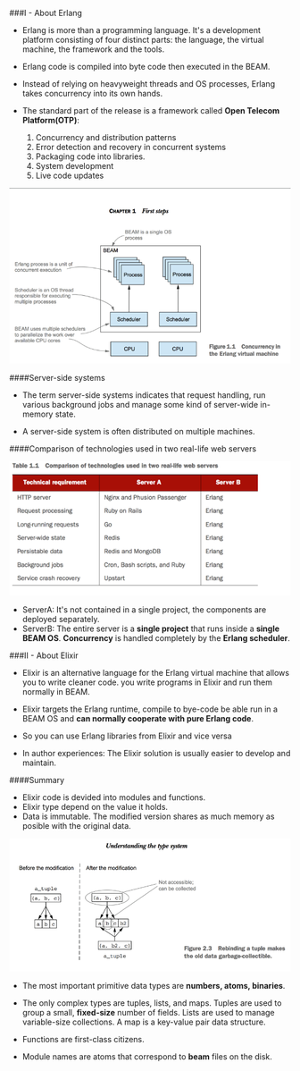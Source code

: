 ###I - About Erlang

- Erlang is more than a programming language. It's a development platform consisting of four distinct parts: the language, the virtual machine, the framework and the tools.

- Erlang code is compiled into byte code then  executed in the BEAM. 

- Instead of relying on heavyweight threads and OS processes, Erlang takes concurrency into its own hands.

- The standard part of the release is a framework called **Open Telecom Platform(OTP)**:
    1) Concurrency and distribution patterns
    2) Error detection and recovery in concurrent systems
    3) Packaging code into libraries.
    4) System development
    5) Live code updates


![1-erlang-concurrency.png](./images/C1/1-erlang-concurrency.png)

####Server-side systems

- The term server-side systems indicates that request handling, run various background jobs and manage some kind of server-wide in-memory state.

- A server-side system is often distributed on multiple machines.


####Comparison of technologies used in two real-life web servers

![1-server-comparisions.png](./images/C1/1-server-comparisions.png)

- ServerA: It's not contained in a single project, the components are deployed separately.
- ServerB: The entire server is a **single project** that runs inside a **single BEAM OS**. **Concurrency** is handled completely by the **Erlang scheduler**.


###II - About Elixir

- Elixir is an alternative language for the Erlang virtual machine that allows you to write cleaner code. you write programs in Elixir and run them normally in BEAM.

- Elixir targets the Erlang runtime, compile to bye-code be able run in a BEAM OS and **can normally cooperate with pure Erlang code**.

- So you can use Erlang libraries from Elixir and vice versa

- In author experiences: The Elixir solution is usually easier to develop and maintain.
 
 
####Summary

- Elixir code is devided into modules and functions.
- Elixir type depend on the value it holds.
- Data is immutable. The modified version shares as much memory as posible with the original data.

![1-shared-memories.png](./images/C1/1-shared-memories.png)

- The most important primitive data types are **numbers, atoms, binaries**.

- The only complex types are tuples, lists, and maps. Tuples are used to group a small, **fixed-size** number of fields. Lists are used to manage variable-size collections. A map is a key-value pair data structure.

- Functions are first-class citizens.
- Module names are atoms that correspond to **beam** files on the disk. 




































